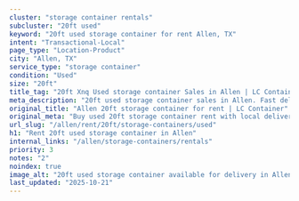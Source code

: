 ```yaml
---
cluster: "storage container rentals"
subcluster: "20ft used"
keyword: "20ft used storage container for rent Allen, TX"
intent: "Transactional-Local"
page_type: "Location-Product"
city: "Allen, TX"
service_type: "storage container"
condition: "Used"
size: "20ft"
title_tag: "20ft Xnq Used storage container Sales in Allen | LC Container"
meta_description: "20ft used storage container sales in Allen. Fast delivery, competitive pricing. Serving storage containers area. Quote ID: 4D7. Call (214) 524-4168 for your free quote today."
original_title: "Allen 20ft storage container for rent | LC Container"
original_meta: "Buy used 20ft storage container rent with local delivery in Allen, TX. LC Container — local Since 2003. Request a fast quote today."
url_slug: "/allen/rent/20ft/storage-containers/used"
h1: "Rent 20ft used storage container in Allen"
internal_links: "/allen/storage-containers/rentals"
priority: 3
notes: "2"
noindex: true
image_alt: "20ft used storage container available for delivery in Allen"
last_updated: "2025-10-21"
---
```


<!-- TODO: Add unique city/inventory copy, images, and internal links here. -->
